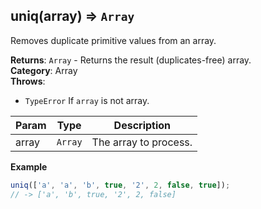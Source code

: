 <a name="uniq"></a>

## uniq(array) ⇒ <code>Array</code>
Removes duplicate primitive values from an array.

**Returns**: <code>Array</code> - Returns the result (duplicates-free) array.  
**Category**: Array  
**Throws**:

- <code>TypeError</code> If `array` is not array.


| Param | Type | Description |
| --- | --- | --- |
| array | <code>Array</code> | The array to process. |

**Example**  
```js
uniq(['a', 'a', 'b', true, '2', 2, false, true]);
// -> ['a', 'b', true, '2', 2, false]
```

